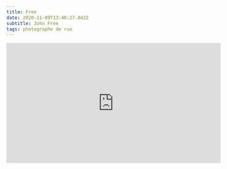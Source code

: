 ```yaml
---
title: Free
date: 2020-11-09T13:48:27.842Z
subtitle: John Free
tags: photographe de rue
---
```


<iframe width="560" height="315" src="https://www.youtube.com/embed/8WJQ4_4PWqQ" frameborder="0" allow="accelerometer; autoplay; clipboard-write; encrypted-media; gyroscope; picture-in-picture" allowfullscreen></iframe>